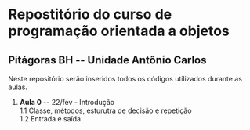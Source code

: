 # Repostitório do curso de programação orientada a objetos
## Pitágoras BH -- Unidade Antônio Carlos

Neste repositório serão inseridos todos os códigos utilizados durante as aulas.

1. **Aula 0** -- 22/fev - Introdução  
  1.1 Classe, métodos, esturutra de decisão e repetição  
  1.2 Entrada e saída
